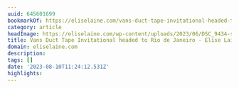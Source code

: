 ```yaml
---
uuid: 645601699
bookmarkOf: https://eliselaine.com/vans-duct-tape-invitational-headed-to-rio-de-janeiro/?fbclid=PAAaaB5pyXsf7oQpdWb0Xg3uBl33-GRVVQOrpHQ0a5Qwys3Dbzs2GanzIn-5g_aem_th_Ab-qHVXYVBT9G1eTUPp6W2PoUrnml2rrg1xC6yDBv7Ye6yuqVXKv722EfKDzLKqTRpU
category: article
headImage: https://eliselaine.com/wp-content/uploads/2023/06/DSC_9434-scaled.jpg
title: Vans Duct Tape Invitational headed to Rio de Janeiro - Elise Lainé
domain: eliselaine.com
description: 
tags: []
date: '2023-08-10T11:24:12.531Z'
highlights: 
---
```




